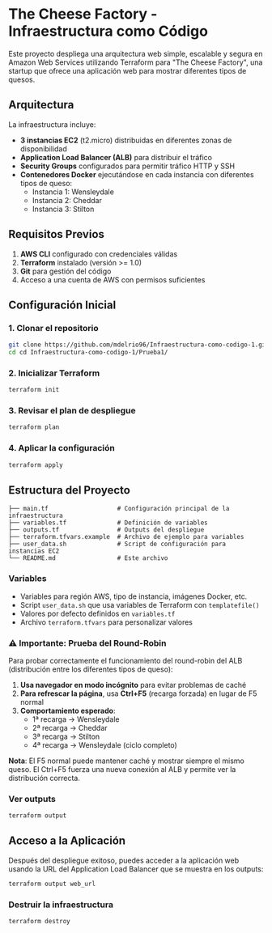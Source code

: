# The Cheese Factory - Infraestructura como Código

Este proyecto despliega una arquitectura web simple, escalable y segura en Amazon Web Services utilizando Terraform para "The Cheese Factory", una startup que ofrece una aplicación web para mostrar diferentes tipos de quesos.

## Arquitectura

La infraestructura incluye:

- **3 instancias EC2** (t2.micro) distribuidas en diferentes zonas de disponibilidad
- **Application Load Balancer (ALB)** para distribuir el tráfico
- **Security Groups** configurados para permitir tráfico HTTP y SSH
- **Contenedores Docker** ejecutándose en cada instancia con diferentes tipos de queso:
  - Instancia 1: Wensleydale
  - Instancia 2: Cheddar  
  - Instancia 3: Stilton

## Requisitos Previos

1. **AWS CLI** configurado con credenciales válidas
2. **Terraform** instalado (versión >= 1.0)
3. **Git** para gestión del código
4. Acceso a una cuenta de AWS con permisos suficientes

## Configuración Inicial

### 1. Clonar el repositorio
```bash
git clone https://github.com/mdelrio96/Infraestructura-como-codigo-1.git
cd cd Infraestructura-como-codigo-1/Prueba1/
```

### 2. Inicializar Terraform
```bash
terraform init
```

### 3. Revisar el plan de despliegue
```bash
terraform plan
```

### 4. Aplicar la configuración
```bash
terraform apply
```

## Estructura del Proyecto

```
├── main.tf                   # Configuración principal de la infraestructura
├── variables.tf              # Definición de variables
├── outputs.tf                # Outputs del despliegue
├── terraform.tfvars.example  # Archivo de ejemplo para variables
├── user_data.sh              # Script de configuración para instancias EC2
└── README.md                 # Este archivo
```

### Variables
- Variables para región AWS, tipo de instancia, imágenes Docker, etc.
- Script `user_data.sh` que usa variables de Terraform con `templatefile()`
- Valores por defecto definidos en `variables.tf`
- Archivo `terraform.tfvars` para personalizar valores

### ⚠️ Importante: Prueba del Round-Robin

Para probar correctamente el funcionamiento del round-robin del ALB (distribución entre los diferentes tipos de queso):

1. **Usa navegador en modo incógnito** para evitar problemas de caché
2. **Para refrescar la página**, usa **Ctrl+F5** (recarga forzada) en lugar de F5 normal
3. **Comportamiento esperado**:
    - 1ª recarga → Wensleydale
    - 2ª recarga → Cheddar
    - 3ª recarga → Stilton
    - 4ª recarga → Wensleydale (ciclo completo)

**Nota**: El F5 normal puede mantener caché y mostrar siempre el mismo queso. El Ctrl+F5 fuerza una nueva conexión al ALB y permite ver la distribución correcta.

### Ver outputs
```bash
terraform output
```

## Acceso a la Aplicación

Después del despliegue exitoso, puedes acceder a la aplicación web usando la URL del Application Load Balancer que se muestra en los outputs:

```bash
terraform output web_url
```
### Destruir la infraestructura
```bash
terraform destroy
```





